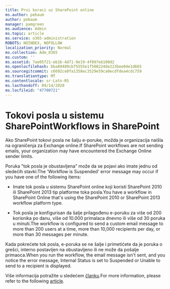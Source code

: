 ```yaml
---
title: Prvi koraci uz SharePoint online
ms.author: pebaum
author: pebaum
manager: pamgreen
ms.audience: Admin
ms.topic: article
ms.service: o365-administration
ROBOTS: NOINDEX, NOFOLLOW
localization_priority: Normal
ms.collection: Adm_O365
ms.custom: ''
ms.assetid: 7ae05f21-eb16-4d71-9e19-4f097eb100d2
ms.openlocfilehash: bba89489cb75555e1f508224de223bee04e1d665
ms.sourcegitcommit: c6692ce0fa1358ec3529e59ca0ecdfdea4cdc759
ms.translationtype: MT
ms.contentlocale: sr-Latn-RS
ms.lasthandoff: 09/14/2020
ms.locfileid: "47700721"
---
```

# <a name="workflows-in-sharepoint"></a><span data-ttu-id="94720-102">Tokovi posla u sistemu SharePoint</span><span class="sxs-lookup"><span data-stu-id="94720-102">Workflows in SharePoint</span></span>

<span data-ttu-id="94720-103">Ako SharePoint tokovi posla ne šalju e-poruke, možda je organizacija naišla na ograničenja za Exchange online.</span><span class="sxs-lookup"><span data-stu-id="94720-103">If SharePoint workflows are not sending emails, your organization may have encountered the Exchange Online sender limits.</span></span>

<span data-ttu-id="94720-104">Poruka "tok posla je obustavljena" može da se pojavi ako imate jednu od sledećih stavki:</span><span class="sxs-lookup"><span data-stu-id="94720-104">The 'Workflow is Suspended' error message may occur if you have one of the following items:</span></span>

- <span data-ttu-id="94720-105">Imate tok posla u sistemu SharePoint online koji koristi SharePoint 2010 ili SharePoint 2013 tip platforme toka posla.</span><span class="sxs-lookup"><span data-stu-id="94720-105">You have a workflow in SharePoint Online that's using the SharePoint 2010 or SharePoint 2013 workflow platform type.</span></span>

- <span data-ttu-id="94720-106">Tok posla je konfigurisan da šalje prilagođenu e-poruku za više od 200 korisnika po danu, više od 10.000 primalaca dnevno ili više od 30 poruka u minuti.</span><span class="sxs-lookup"><span data-stu-id="94720-106">The workflow is configured to send a custom email message to more than 200 users at a time, more than 10,000 recipients per day, or more than 30 messages per minute.</span></span>

<span data-ttu-id="94720-107">Kada pokrećete tok posla, e-poruka se ne šalje i primetićete da je poruka o grešci, interno postavljen na obustavljeno ili ne može da pošalje primaoca.</span><span class="sxs-lookup"><span data-stu-id="94720-107">When you run the workflow, the email message isn't sent, and you notice the error message, Internal Status is set to Suspended or Unable to send to a recipient is displayed.</span></span>

<span data-ttu-id="94720-108">Više informacija potražite u sledećem [članku](https://docs.microsoft.com/sharepoint/support/workflows/configured-workflow-fails-running).</span><span class="sxs-lookup"><span data-stu-id="94720-108">For more information, please refer to the following [article](https://docs.microsoft.com/sharepoint/support/workflows/configured-workflow-fails-running).</span></span>

